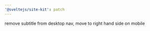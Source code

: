 ```yaml
---
'@sveltejs/site-kit': patch
---
```


remove subtitle from desktop nav, move to right hand side on mobile
